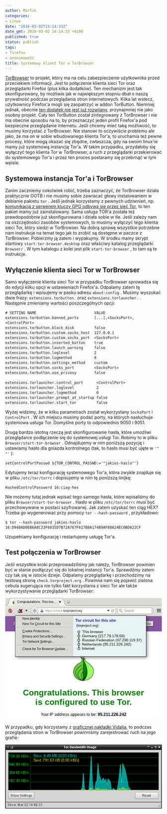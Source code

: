 ```yaml
---
author: Morfik
categories:
- Linux
date: "2016-03-02T15:14:33Z"
date_gmt: 2016-03-02 14:14:33 +0100
published: true
status: publish
tags:
- firefox
- anonimowość
title: Systemowy klient Tor w TorBrowser
---
```


[TorBrowser][1] to projekt, który ma na celu zabezpieczenie użytkownika przed przeciekiem
informacji. Jest to połączenie klienta sieci Tor oraz przeglądarki Firefox (plus kilka dodatków).
Ten mechanizm jest tak skonfigurowany, by możliwie jak w największym stopniu dbał o naszą prywatność
podczas przeglądania stron internetowych. Kilka lat wstecz, użytkownicy Firefox'a mogli się
zaopatrzyć w addon TorButton. Niemniej jednak, obecnie [ten dodatek nie jest już rozwijany][2],
przynajmniej nie jako osobny projekt. Cały ten TorButton został zintegrowany z TorBrowser i nie ma
obecnie sposobu na to, by przeznaczyć jeden profil Firefox'a pod bezpieczne przeglądanie internetu.
Jeśli chcemy mieć taką możliwość, to musimy korzystać z TorBrowser. Nie stanowi to oczywiście
problemu ale jako, że ma on w sobie wbudowanego klienta Tor'a, to uruchamia też pewne procesy, które
mogą okazać się zbędne, zwłaszcza, gdy na swoim linux'ie mamy już systemową instancję Tor'a. W takim
przypadku, przydałoby się wyłączyć tego klienta Tor w TorBrowser, a ruch z przeglądarki przekierować
do systemowego Tor'a i przez ten proces postaramy się przebrnąć w tym wpisie.

<!--more-->
## Systemowa instancja Tor'a i TorBrowser

Zanim zaczniemy cokolwiek robić, trzeba zaznaczyć, że TorBrowser działa praktycznie OOTB i nie
musimy sobie zawracać głowy instalowaniem w debianie pakietu `tor` . Jeśli jednak korzystamy z
pewnych udziwnień, np. [komunikacja z serwerem kluczy GPG odbywa się przez sieć Tor][3], to ten
pakiet mamy już zainstalowany. Sama usługa TOR'a została też prawdopodobnie już skonfigurowana i
działa sobie w tle. Jeśli zależy nam na oszczędności zasobów systemowych, to musimy wyłączyć tego
klienta sieci Tor, który siedzi w TorBrowser. Na dobrą sprawę wszystkie potrzebne nam instrukcje na
temat tego jak to zrobić są dostępne w paczce z TorBrowser. Pobierzmy ją zatem i wypakujmy. W środku
mamy skrypt startowy `start-tor-browser.desktop` oraz właściwy katalog przeglądarki `Browser/` . W
tym katalogu z kolei jest plik `start-tor-browser` , to tam są te instrukcje.

## Wyłączenie klienta sieci Tor w TorBrowser

Samo wyłączenie klienta sieci Tor w przypadku TorBrowser sprowadza się do edycji kilku opcji w
ustawieniach Firefox'a. Odpalamy zatem tę przeglądarkę i wpisujemy w pasku adresu `about:config` .
Musimy wyszukać dwie frazy: `extensions.torbutton.` oraz `extensions.torlauncher.` . Następnie
zmieniamy wartości poszczególnych opcji:

    # SETTING NAME                          VALUE
    extensions.torbutton.banned_ports       [...],<SocksPort>,<ControlPort>
    extensions.torbutton.block_disk         false
    extensions.torbutton.custom.socks_host  127.0.0.1
    extensions.torbutton.custom.socks_port  <SocksPort>
    extensions.torbutton.inserted_button    true
    extensions.torbutton.launch_warning     false
    extensions.torbutton.loglevel           2
    extensions.torbutton.logmethod          0
    extensions.torbutton.settings_method    custom
    extensions.torbutton.socks_port         <SocksPort>
    extensions.torbutton.use_privoxy        false

    extensions.torlauncher.control_port      <ControlPort>
    extensions.torlauncher.loglevel          2
    extensions.torlauncher.logmethod         0
    extensions.torlauncher.prompt_at_startup false
    extensions.torlauncher.start_tor         false

Wyżej widzimy, że w kilku parametrach został wykorzystany `SocksPort` i `ControlPort` . W ich
miejscu musimy podać porty, na których nasłuchuje systemowa usługa Tor. Domyślne porty to
odpowiednio 9050 i 9051.

Drugą bardzo istotną rzeczą jest skonfigurowanie hasła, które umożliwi przeglądarce podłączenie się
do systemowej usługi Tor. Robimy to w pliku `Browser/start-tor-browser` . Odnajdujemy w nim poniższą
pozycję i ustawiamy hasło dla gniazda kontrolnego (tak, to hasło musi być ujęte w `'" "'` ):

    setControlPortPasswd ${TOR_CONTROL_PASSWD:='"jakies-haslo"'}

Edytujemy teraz konfigurację systemowego Tor'a, która zwykle znajduje się w pliku `/etc/tor/torrc` i
dopisujemy w nim tę poniższą linijkę:

    HashedControlPassword 16:ciag-hex

Nie możemy tutaj jednak wpisać tego samego hasła, które wpisaliśmy do pliku
`Browser/start-tor-browser` . Hasło w pliku `/etc/tor/torrc` musi być przechowywane w postaci
szyfrowanej. Jak zatem uzyskać ten ciąg HEX? Trzeba go wygenerować przy pomocy `tor --hash-password`
, przykładowo:

    $ tor --hash-password jakies-haslo
    16:D948AD0EB6A8C33F6035D7B72A767F617B8A17489AF80A24EC0BD622CF

Uzupełniamy konfigurację i restartujemy usługę Tor'a.

## Test połączenia w TorBrowser

Jeśli wszystkie kroki przeprowadziliśmy jak należy, TorBrowser powinien być w stanie podłączyć się
do lokalnej instancji Tor'a. Sprawdźmy zatem czy tak się w istocie dzieje. Odpalamy przeglądarkę i
przechodzimy na testową stronę `check.torproject.org` . Powinna nam się pojawić zielona cebula
sugerująca nie tylko fakt korzystania z sieci Tor ale także wykorzystywanie przeglądarki TorBrowser:

![](/img/2016/03/1.torbrowser-konfiguracja-test-tor.png#big)

W przypadku, gdy korzystamy z [graficznej nakładki Vidalia][4], to podczas przeglądania stron w
TorBrowser powinniśmy zarejestrować ruch na jego grafie:

![](/img/2016/03/2.torbrowser-test-vidalia-graf.png#big)


[1]: https://www.torproject.org/projects/torbrowser.html.en
[2]: https://www.torproject.org/docs/torbutton/index.html.en
[3]: /post/serwer-kluczy-gpg-i-kwestia-prywatnosci/
[4]: https://pl.wikipedia.org/wiki/Vidalia_%28program%29
